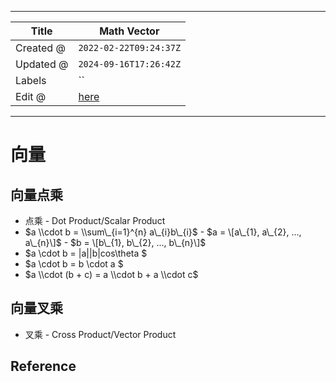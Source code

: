 -----

| Title     | Math Vector                                       |
| --------- | ------------------------------------------------- |
| Created @ | `2022-02-22T09:24:37Z`                            |
| Updated @ | `2024-09-16T17:26:42Z`                            |
| Labels    | \`\`                                              |
| Edit @    | [here](https://github.com/junxnone/math/issues/2) |

-----

# 向量

## 向量点乘

  - 点乘 - Dot Product/Scalar Product
  - $a \\cdot b = \\sum\_{i=1}^{n} a\_{i}b\_{i}$ - $a = \[a\_{1},
    a\_{2}, ..., a\_{n}\]$ - $b = \[b\_{1}, b\_{2}, ..., b\_{n}\]$
  - $a \\cdot b = |a||b|cos\\theta $
  - $a \\cdot b = b \\cdot a $
  - $a \\cdot (b + c) = a \\cdot b + a \\cdot c$

## 向量叉乘

  - 叉乘 - Cross Product/Vector Product

## Reference
